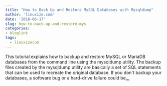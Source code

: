 ```yaml
---
title: "How to Back Up and Restore MySQL Databases with Mysqldump"
author: 'linuxize.com'
date: '2018-06-17'
slug: how-to-back-up-and-restore-mys
categories:
- bloglink
tags:
  - linuxizecom
---
```


This tutorial explains how to backup and restore MySQL or MariaDB databases from the command line using the mysqldump utility. The backup files created by the mysqldump utility are basically a set of SQL statements that can be used to recreate the original database. If you don't backup your databases, a software bug or a hard-drive failure could be[... <i class="fas fa-external-link-alt"></i>](https://linuxize.com/post/how-to-back-up-and-restore-mysql-databases-with-mysqldump/)

